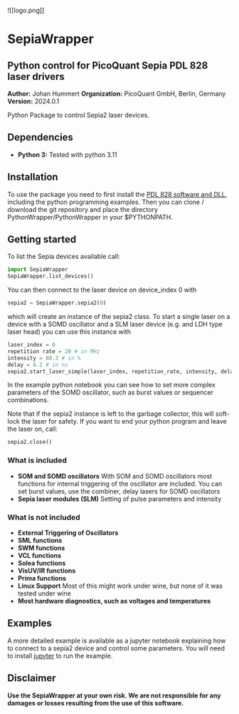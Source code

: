 ![[logo.png]]
# SepiaWrapper
## Python control for PicoQuant Sepia PDL 828 laser drivers

**Author:** Johan Hummert
**Organization:** PicoQuant GmbH, Berlin, Germany
**Version:** 2024.0.1

Python Package to control Sepia2 laser devices.

## Dependencies

- **Python 3:**
	Tested with python 3.11
	
## Installation

To use the package you need to first install the [PDL 828 software and DLL](https://www.picoquant.com/products/category/picosecond-pulsed-driver/pdl-828-sepia-ii-computer-controlled-multichannel-picosecond-diode-laser-driver), including the python programming examples. Then you can clone / download the git repository and place the directory PythonWrapper/PythonWrapper in your $PYTHONPATH.

## Getting started

To list the Sepia devices available call:
```python
import SepiaWrapper
SepiaWrapper.list_devices()
```
You can then connect to the laser device on device_index 0 with
```python
sepia2 = SepiaWrapper.sepia2(0)
```
which will create an instance of the sepia2 class. To start a single laser on a device with a SOMD oscillator and a SLM laser device (e.g. and LDH type laser head) you can use this instance with
```python
laser_index = 0
repetition rate = 20 # in MHz
intensity = 80.3 # in %
delay = 8.2 # in ns
sepia2.start_laser_simple(laser_index, repetition_rate, intensity, delay=delay)
```
In the example python notebook you can see how to set more complex parameters of the SOMD oscillator, such as burst values or sequencer combinations.

Note that if the sepia2 instance is left to the garbage collector, this will soft-lock the laser for safety. If you want to end your python program and leave the laser on, call:
```python
sepia2.close()
```

### What is included

- **SOM and SOMD oscillators**
	With SOM and SOMD oscillators most functions for internal triggering of the oscillator are included. You can set burst values, use the combiner, delay lasers for SOMD oscillators
- **Sepia laser modules (SLM)**
	Setting of pulse parameters and intensity

### What is not included

- **External Triggering of Oscillators**
- **SML functions**
- **SWM functions**
- **VCL functions**
- **Solea functions**
- **VisUV/IR functions**
- **Prima functions**
- **Linux Support**
	Most of this might work under wine, but none of it was tested under wine
- **Most hardware diagnostics, such as voltages and temperatures**

## Examples

A more detailed example is available as a jupyter notebook explaining how to connect to a sepia2 device and control some parameters. You will need to install [jupyter](https://jupyter.org/) to run the example.

## Disclaimer

**Use the SepiaWrapper at your own risk. We are not responsible for any damages or losses resulting from the use of this software.**



